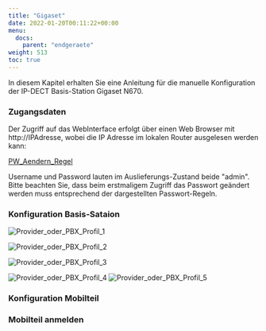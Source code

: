 ```yaml
---
title: "Gigaset"
date: 2022-01-20T00:11:22+00:00
menu:
  docs:
    parent: "endgeraete"
weight: 513
toc: true
---
```


In diesem Kapitel erhalten Sie eine Anleitung für die manuelle Konfiguration der IP-DECT Basis-Station Gigaset N670.

### Zugangsdaten 

Der Zugriff auf das WebInterface erfolgt über einen Web Browser mit http://IPAdresse, wobei die IP Adresse im lokalen Router ausgelesen werden kann:

[PW_Aendern_Regel](https://user-images.githubusercontent.com/99875491/223677469-1875d022-eb2d-489e-a81e-4a537eb9bb3b.jpg)

Username und Password lauten im Auslieferungs-Zustand beide "admin". Bitte beachten Sie, dass beim erstmaligem Zugriff das Passwort geändert werden 
muss entsprechend der dargestellten Passwort-Regeln.

### Konfiguration Basis-Sataion

![Provider_oder_PBX_Profil_1](https://user-images.githubusercontent.com/99875491/223679646-3b803763-4cc8-451a-99a5-dc147e948057.jpg)

![Provider_oder_PBX_Profil_2](https://user-images.githubusercontent.com/99875491/223679667-181d03d3-9104-407a-b96f-43eda7628e7f.jpg)

![Provider_oder_PBX_Profil_3](https://user-images.githubusercontent.com/99875491/223679681-449dc688-bad4-4c2f-98ed-769db94c6ad6.jpg)

![Provider_oder_PBX_Profil_4](https://user-images.githubusercontent.com/99875491/223679698-4f1df498-52cb-4c79-918e-b25f0572b9f6.jpg)
![Provider_oder_PBX_Profil_5](https://user-images.githubusercontent.com/99875491/223679712-42b171b8-8ab2-4886-94c0-cfbd33717f36.jpg)

### Konfiguration Mobilteil 



### Mobilteil anmelden 
